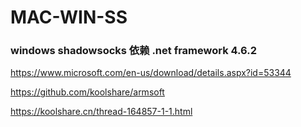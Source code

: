 # MAC-WIN-SS
### windows shadowsocks 依赖 .net framework 4.6.2
https://www.microsoft.com/en-us/download/details.aspx?id=53344

https://github.com/koolshare/armsoft

https://koolshare.cn/thread-164857-1-1.html
